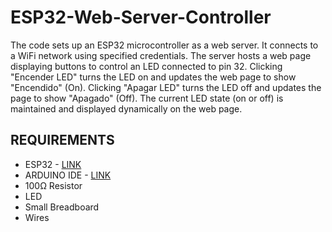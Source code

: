 # ESP32-Web-Server-Controller
The code sets up an ESP32 microcontroller as a web server. It connects to a WiFi network using specified credentials. The server hosts a web page displaying buttons to control an LED connected to pin 32. Clicking "Encender LED" turns the LED on and updates the web page to show "Encendido" (On). Clicking "Apagar LED" turns the LED off and updates the page to show "Apagado" (Off). The current LED state (on or off) is maintained and displayed dynamically on the web page.

## REQUIREMENTS
- ESP32 - [LINK](https://www.amazon.es/NodeMCU-Desarrollo-ESP-WROOM-32-microcontrolador-Bluetooth/dp/B0D4QZ9CKD/ref=sr_1_14?__mk_es_ES=%C3%85M%C3%85%C5%BD%C3%95%C3%91&sr=8-14)
- ARDUINO IDE - [LINK](https://www.arduino.cc/en/software)
- 100Ω Resistor
- LED
- Small Breadboard
- Wires
